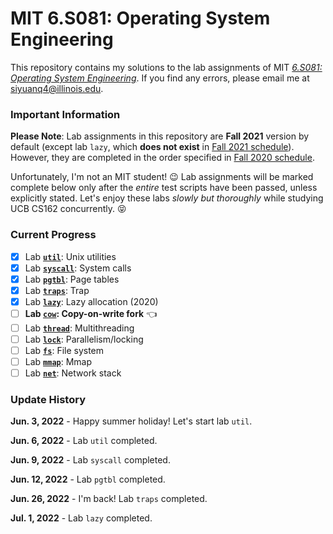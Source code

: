 # MIT 6.S081: Operating System Engineering

This repository contains my solutions to the lab assignments of MIT
[*6.S081: Operating System Engineering*](https://pdos.csail.mit.edu/6.828/2021/schedule.html). If you find any errors, please
email me at siyuanq4@illinois.edu.

### Important Information

**Please Note**: Lab assignments in this repository are **Fall 2021** version by default (except lab `lazy`, which **does not exist**
in [Fall 2021 schedule](https://pdos.csail.mit.edu/6.828/2021/schedule.html)). However, they are completed in the order specified
in [Fall 2020 schedule](https://pdos.csail.mit.edu/6.828/2020/schedule.html).

Unfortunately, I'm not an MIT student! :wink: Lab assignments will be marked complete below only after the *entire* test scripts have been
passed, unless explicitly stated. Let's enjoy these labs *slowly but thoroughly* while studying UCB CS162 concurrently. :stuck_out_tongue_closed_eyes:

### Current Progress

- [x] Lab [**`util`**](https://github.com/Brant-Skywalker/MIT-6.S081/tree/util): Unix utilities
- [x] Lab [**`syscall`**](https://github.com/Brant-Skywalker/MIT-6.S081/tree/syscall): System calls
- [x] Lab [**`pgtbl`**](https://github.com/Brant-Skywalker/MIT-6.S081/tree/pgtbl): Page tables
- [x] Lab [**`traps`**](https://github.com/Brant-Skywalker/MIT-6.S081/tree/traps): Trap
- [x] Lab [**`lazy`**](https://github.com/Brant-Skywalker/MIT-6.S081/tree/lazy): Lazy allocation (2020)
- [ ] **Lab [**`cow`**](https://github.com/Brant-Skywalker/MIT-6.S081/tree/cow): Copy-on-write fork**  :point_left:
- [ ] Lab [**`thread`**](https://github.com/Brant-Skywalker/MIT-6.S081/tree/thread): Multithreading
- [ ] Lab [**`lock`**](https://github.com/Brant-Skywalker/MIT-6.S081/tree/lock): Parallelism/locking
- [ ] Lab [**`fs`**](https://github.com/Brant-Skywalker/MIT-6.S081/tree/fs): File system
- [ ] Lab [**`mmap`**](https://github.com/Brant-Skywalker/MIT-6.S081/tree/mmap): Mmap
- [ ] Lab [**`net`**](https://github.com/Brant-Skywalker/MIT-6.S081/tree/net): Network stack
<!---
- [x] Lab [**`pgtbl`**](https://github.com/Brant-Skywalker/MIT-6.S081/tree/pgtbl-2020): Page tables (2020)  :warning:
-->

### Update History

**Jun. 3, 2022** - Happy summer holiday! Let's start lab `util`.

**Jun. 6, 2022** - Lab `util` completed.

**Jun. 9, 2022** - Lab `syscall` completed.

**Jun. 12, 2022** - Lab `pgtbl` completed.

**Jun. 26, 2022** - I'm back! Lab `traps` completed.

**Jul. 1, 2022** - Lab `lazy` completed.

<!---
**Jun. 14, 2022** - Lab `pgtbl` (2020) done. *Not 100% understood.*
-->
